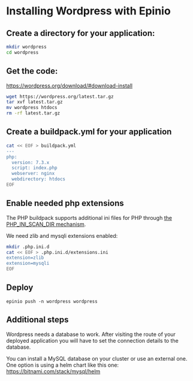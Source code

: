 # Installing Wordpress with Epinio

## Create a directory for your application:

```bash
mkdir wordpress
cd wordpress
```

## Get the code:

https://wordpress.org/download/#download-install

```bash
wget https://wordpress.org/latest.tar.gz
tar xvf latest.tar.gz
mv wordpress htdocs
rm -rf latest.tar.gz
```

## Create a buildpack.yml for your application

```bash
cat << EOF > buildpack.yml
---
php:
  version: 7.3.x
  script: index.php
  webserver: nginx
  webdirectory: htdocs
EOF
```

## Enable needed php extensions

The PHP buildpack supports additional ini files for PHP through
[the PHP_INI_SCAN_DIR mechanism](https://paketo.io/docs/buildpacks/language-family-buildpacks/php/#php_ini_scan_dir).

We need zlib and mysqli extensions enabled:

```bash
mkdir .php.ini.d
cat << EOF > .php.ini.d/extensions.ini
extension=zlib
extension=mysqli
EOF
```

## Deploy

```
epinio push -n wordpress wordpress
```

## Additional steps

Wordpress needs a database to work. After visiting the route of your deployed
application you will have to set the connection details to the database.

You can install a MySQL database on your cluster or use an external one. One
option is using a helm chart like this one: https://bitnami.com/stack/mysql/helm
